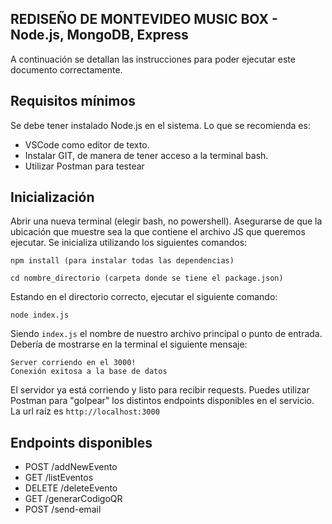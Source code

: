 ## REDISEÑO DE MONTEVIDEO MUSIC BOX - Node.js, MongoDB, Express
A continuación se detallan las instrucciones para poder ejecutar este documento correctamente.

## Requisitos mínimos
Se debe tener instalado Node.js en el sistema.
Lo que se recomienda es:
* VSCode como editor de texto.
* Instalar GIT, de manera de tener acceso a la terminal bash.
* Utilizar Postman para testear

## Inicialización
Abrir una nueva terminal (elegir bash, no powershell). Asegurarse de que la ubicación que muestre sea la que contiene el archivo JS que queremos ejecutar.
Se inicializa utilizando los siguientes comandos:
```
npm install (para instalar todas las dependencias)
```

```
cd nombre_directorio (carpeta donde se tiene el package.json)
```

Estando en el directorio correcto, ejecutar el siguiente comando:
```
node index.js
```

Siendo `index.js` el nombre de nuestro archivo principal o punto de entrada.
Debería de mostrarse en la terminal el siguiente mensaje:
```
Server corriendo en el 3000!
Conexión exitosa a la base de datos
```

El servidor ya está corriendo y listo para recibir requests. Puedes utilizar Postman para "golpear" los distintos endpoints disponibles en el servicio. La url raíz es `http://localhost:3000`

## Endpoints disponibles

* POST /addNewEvento
* GET /listEventos
* DELETE /deleteEvento
* GET /generarCodigoQR
* POST /send-email